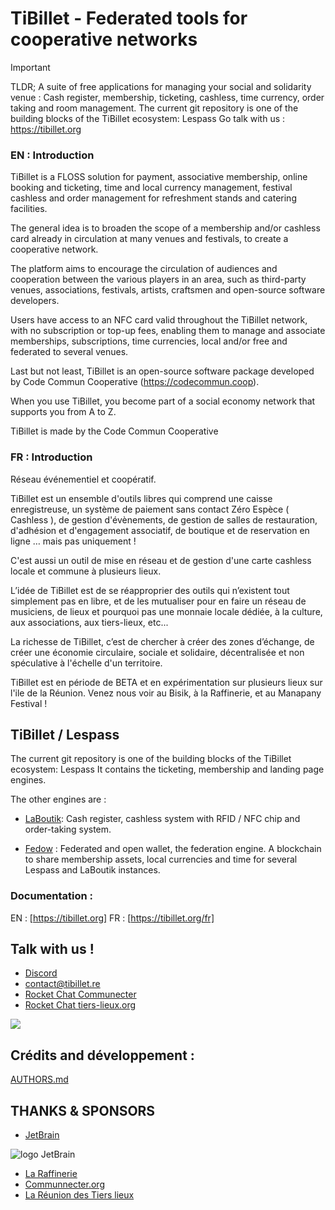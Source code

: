 # TiBillet - Federated tools for cooperative networks

> [!IMPORTANT]  
> TLDR; A suite of free applications for managing your social and solidarity venue : Cash register, membership,
> ticketing,
> cashless, time currency, order taking and room management.
> The current git repository is one of the building blocks of the TiBillet ecosystem: Lespass
> Go talk with us : https://tibillet.org

### EN : Introduction

TiBillet is a FLOSS solution for payment, associative membership, online booking and ticketing, time and local currency
management, festival cashless and order management for refreshment stands and catering facilities.

The general idea is to broaden the scope of a membership and/or cashless card already in circulation at many venues and
festivals, to create a cooperative network.

The platform aims to encourage the circulation of audiences and cooperation between the various players in an area, such
as third-party venues, associations, festivals, artists, craftsmen and open-source software developers.

Users have access to an NFC card valid throughout the TiBillet network, with no subscription or top-up fees, enabling
them to manage and associate memberships, subscriptions, time currencies, local and/or free and federated to several
venues.

Last but not least, TiBillet is an open-source software package developed by Code Commun
Cooperative (https://codecommun.coop).

When you use TiBillet, you become part of a social economy network that supports you from A to Z.

TiBillet is made by the Code Commun Cooperative

### FR : Introduction

Réseau événementiel et coopératif.

TiBillet est un ensemble d'outils libres qui comprend une caisse enregistreuse, un système de paiement sans contact Zéro
Espèce ( Cashless ), de gestion d'évènements, de gestion de salles
de restauration, d'adhésion et d'engagement associatif, de boutique et de reservation en ligne … mais pas uniquement !

C'est aussi un outil de mise en réseau et de gestion d'une carte cashless locale et commune à plusieurs lieux.

L’idée de TiBillet est de se réapproprier des outils qui n’existent tout simplement pas en libre, et de les mutualiser
pour en faire un réseau de musiciens, de lieux et pourquoi pas une monnaie locale dédiée, à la culture, aux
associations, aux tiers-lieux, etc...

La richesse de TiBillet, c’est de chercher à créer des zones d’échange, de créer une économie circulaire, sociale et
solidaire, décentralisée et non spéculative à l'échelle d'un territoire.

TiBillet est en période de BETA et en expérimentation sur plusieurs lieux sur l'ile de la Réunion. Venez nous voir au
Bisik, à la Raffinerie, et au Manapany Festival !

## TiBillet / Lespass

The current git repository is one of the building blocks of the TiBillet ecosystem: Lespass
It contains the ticketing, membership and landing page engines.

The other engines are :

- [LaBoutik](https://github.com/TiBillet/LaBoutik): Cash register, cashless system with RFID / NFC chip and order-taking system.

- [Fedow](https://github.com/TiBillet/Fedow) : Federated and open wallet, the federation engine. A blockchain to share membership assets, local currencies and
  time for several Lespass and LaBoutik instances.

### Documentation :

EN : [https://tibillet.org]
FR : [https://tibillet.org/fr]

## Talk with us !

- [Discord](https://discord.gg/7FJvtYx)
- [contact@tibillet.re](contact@tibillet.re)
- [Rocket Chat Communecter](https://chat.communecter.org/channel/Tibillet)
- [Rocket Chat tiers-lieux.org](https://chat.tiers-lieux.org/channel/TiBillet)

![](Presentation/Design_Front_Cashless_APP.svg)

## Crédits and développement :

[AUTHORS.md](https://github.com/TiBillet/TiBillet/blob/main/AUTHORS.md)

## THANKS & SPONSORS

- [JetBrain](https://jb.gg/OpenSourceSupport)

![logo JetBrain](https://resources.jetbrains.com/storage/products/company/brand/logos/jb_beam.svg)

- [La Raffinerie](https://www.laraffinerie.re)
- [Communnecter.org](https://www.communecter.org)
- [La Réunion des Tiers lieux](https://www.communecter.org/costum/co/index/slug/LaReunionDesTiersLieux/)

